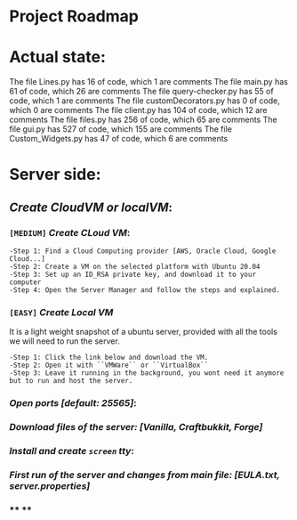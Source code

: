 # **Project Roadmap**
# **Actual state:**
The file Lines.py has 16 of code, which 1 are comments
The file main.py has 61 of code, which 26 are comments
The file query-checker.py has 55 of code, which 1 are comments
The file customDecorators.py has 0 of code, which 0 are comments
The file client.py has 104 of code, which 12 are comments
The file files.py has 256 of code, which 65 are comments
The file gui.py has 527 of code, which 155 are comments
The file Custom_Widgets.py has 47 of code, which 6 are comments
# **Server side:**
## *Create **CloudVM** or **localVM***:

### `[MEDIUM]` ***Create CLoud VM*:**
    -Step 1: Find a Cloud Computing provider [AWS, Oracle Cloud, Google Cloud...]
    -Step 2: Create a VM on the selected platform with Ubuntu 20.04
    -Step 3: Set up an ID_RSA private key, and download it to your computer
    -Step 4: Open the Server Manager and follow the steps and explained.
### `[EASY]` ***Create Local VM***
It is a light weight snapshot of a ubuntu server, provided with all the tools we will need to run the server.

    -Step 1: Click the link below and download the VM.
    -Step 2: Open it with ``VMWare`` or ``VirtualBox``
    -Step 3: Leave it running in the background, you wont need it anymore but to run and host the server.


### *Open ports [default: **25565**]*:

### *Download files of the **server**: [Vanilla, Craftbukkit, Forge]*

### *Install and create **`screen`** tty*:

### *First run of the server and changes from main file: [EULA.txt, server.properties]*

### ** **
